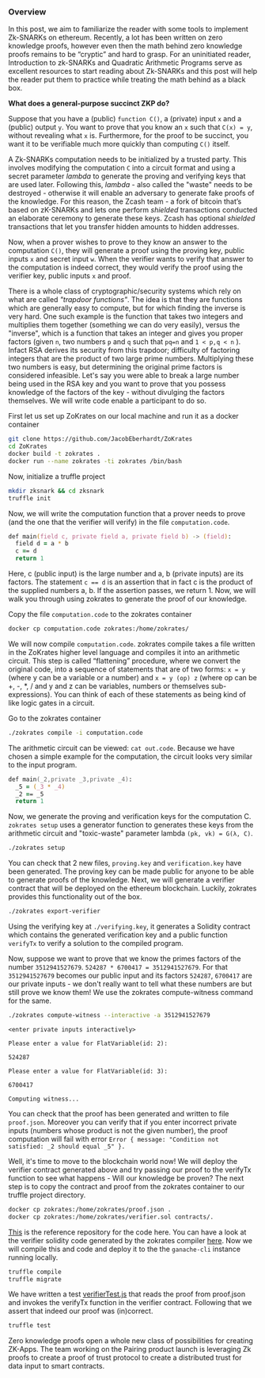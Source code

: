 ### Overview

In this post, we aim to familiarize the reader with some tools to implement Zk-SNARKs on ethereum. Recently, a lot has been written on zero knowledge proofs, however even then the math behind zero knowledge proofs remains to be “cryptic” and hard to grasp. For an uninitiated reader, Introduction to zk-SNARKs and Quadratic Arithmetic Programs serve as excellent resources to start reading about Zk-SNARKs and this post will help the reader put them to practice while treating the math behind as a black box.

**What does a general-purpose succinct ZKP do?**

Suppose that you have a (public) `function C()`, a (private) input `x` and a (public) output `y`. You want to prove that you know an `x` such that `C(x) = y`, without revealing what `x` is. Furthermore, for the proof to be succinct, you want it to be verifiable much more quickly than computing `C()` itself.

A Zk-SNARKs computation needs to be initialized by a trusted party. This involves modifying the computation `C` into a circuit format and using a secret parameter _lambda_ to generate the proving and verifying keys that are used later. Following this, _lambda_ - also called the "waste" needs to be destroyed - otherwise it will enable an adversary to generate fake proofs of the knowledge. For this reason, the Zcash team - a fork of bitcoin that’s based on zK-SNARKs and lets one perform _shielded_ transactions conducted an elaborate ceremony to generate these keys. Zcash has optional _shielded_ transactions that let you transfer hidden amounts to hidden addresses.

Now, when a prover wishes to prove to they know an answer to the computation `C()`, they will generate a proof using the proving key, public inputs `x` and secret input `w`. When the verifier wants to verify that answer to the computation is indeed correct, they would verify the proof using the verifier key, public inputs `x` and proof.

There is a whole class of cryptographic/security systems which rely on what are called _"trapdoor functions"_. The idea is that they are functions which are generally easy to compute, but for which finding the inverse is very hard. One such example is the function that takes two integers and multiplies them together (something we can do very easily), versus the "inverse", which is a function that takes an integer and gives you proper factors (given `n`, two numbers `p` and `q` such that `pq=n` and `1 < p,q < n` ). Infact RSA derives its security from this trapdoor; difficulty of factoring integers that are the product of two large prime numbers. Multiplying these two numbers is easy, but determining the original prime factors is considered infeasible. Let's say you were able to break a large number being used in the RSA key and you want to prove that you possess knowledge of the factors of the key - without divulging the factors themselves. We will write code enable a participant to do so.

First let us set up ZoKrates on our local machine and run it as a docker container

```zsh
git clone https://github.com/JacobEberhardt/ZoKrates 
cd ZoKrates 
docker build -t zokrates . 
docker run --name zokrates -ti zokrates /bin/bash 
```

Now, initialize a truffle project 

```zsh
mkdir zksnark && cd zksnark 
truffle init 
```

Now, we will write the computation function that a prover needs to prove (and the one that the verifier will verify) in the file `computation.code`. 

```zsh
def main(field c, private field a, private field b) -> (field): 
  field d = a * b 
  c == d 
  return 1 
```  

Here, c (public input) is the large number and a, b (private inputs) are its factors. The statement `c == d` is an assertion that in fact c is the product of the supplied numbers a, b. If the assertion passes, we return 1. Now, we will walk you through using zokrates to generate the proof of our knowledge.

Copy the file `computation.code` to the zokrates container 

```zsh
docker cp computation.code zokrates:/home/zokrates/ 
```

We will now compile `computation.code`. zokrates compile takes a file written in the ZoKrates higher level language and compiles it into an arithmetic circuit. This step is called “flattening” procedure, where we convert the original code, into a sequence of statements that are of two forms: `x = y` (where y can be a variable or a number) and `x = y (op) z` (where op can be +, -, *, / and y and z can be variables, numbers or themselves sub-expressions). You can think of each of these statements as being kind of like logic gates in a circuit. 

Go to the zokrates container

```zsh
./zokrates compile -i computation.code 
```


The arithmetic circuit can be viewed: `cat out.code`. Because we have chosen a simple example for the computation, the circuit looks very similar to the input program. 


```zsh
def main(_2,private _3,private _4): 
  _5 = (_3 * _4) 
  _2 == _5 
  return 1 
```

Now, we generate the proving and verification keys for the computation C. `zokrates setup` uses a generator function to generates these keys from the arithmetic circuit and "toxic-waste" parameter lambda `(pk, vk) = G(λ, C)`.


```zsh
./zokrates setup
```

You can check that 2 new files, `proving.key` and `verification.key` have been generated. The proving key can be made public for anyone to be able to generate proofs of the knowledge. Next, we will generate a verifier contract that will be deployed on the ethereum blockchain. Luckily, zokrates provides this functionality out of the box. 

```zsh
./zokrates export-verifier 
```

Using the verifying key at `./verifying.key`, it generates a Solidity contract which contains the generated verification key and a public function `verifyTx` to verify a solution to the compiled program. 

Now, suppose we want to prove that we know the primes factors of the number `3512941527679`. `524287 * 6700417 = 3512941527679`. For that `3512941527679` becomes our public input and its factors `524287`, `6700417` are our private inputs - we don't really want to tell what these numbers are but still prove we know them! We use the zokrates compute-witness command for the same. 


```zsh
./zokrates compute-witness --interactive -a 3512941527679 
```

```
<enter private inputs interactively> 

Please enter a value for FlatVariable(id: 2): 

524287 

Please enter a value for FlatVariable(id: 3): 

6700417 

Computing witness...
```

You can check that the proof has been generated and written to file `proof.json`. Moreover you can verify that if you enter incorrect private inputs (numbers whose product is not the given number), the proof computation will fail with error `Error { message: "Condition not satisfied: _2 should equal _5" }.`

Well, it's time to move to the blockchain world now! We will deploy the verifier contract generated above and try passing our proof to the verifyTx function to see what happens - Will our knowledge be proven? The next step is to copy the contract and proof from the zokrates container to our truffle project directory. 

```zsh
docker cp zokrates:/home/zokrates/proof.json . 
docker cp zokrates:/home/zokrates/verifier.sol contracts/. 
```

[This](https://github.com/decentral-inc/zksnarks-example) is the reference repository for the code here. You can have a look at the verifier solidity code generated by the zokrates compiler [here](https://github.com/decentral-inc/zksnarks-example/blob/master/contracts/verifier.sol). Now we will compile this and code and deploy it to the the `ganache-cli` instance running locally. 

```zsh
truffle compile
truffle migrate
```

We have written a test [verifierTest.js](https://github.com/decentral-inc/zksnarks-example/blob/master/test/verifierTest.js) that reads the proof from proof.json and invokes the verifyTx function in the verifier contract. Following that we assert that indeed our proof was (in)correct. 

 ```zsh
 truffle test
 ```
 
 

Zero knowledge proofs open a whole new class of possibilities for creating ZK-Apps. The team working on the Pairing product launch is leveraging Zk proofs to create a proof of trust protocol to create a distributed trust for data input to smart contracts. 
